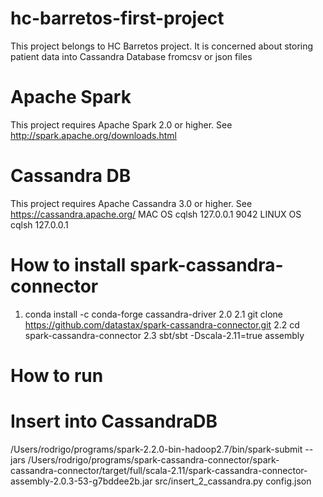 # hc-barretos-first-project
This project belongs to HC Barretos project. It is concerned about storing patient data into Cassandra Database fromcsv or json files

# Apache Spark
This project requires Apache Spark 2.0 or higher. See http://spark.apache.org/downloads.html

# Cassandra DB
This project requires Apache Cassandra 3.0 or higher. See https://cassandra.apache.org/
MAC OS
cqlsh 127.0.0.1 9042
LINUX OS
cqlsh 127.0.0.1

# How to install spark-cassandra-connector
1. conda install -c conda-forge cassandra-driver
2.0
2.1 git clone https://github.com/datastax/spark-cassandra-connector.git
2.2 cd spark-cassandra-connector
2.3 sbt/sbt -Dscala-2.11=true assembly

# How to run
# Insert into CassandraDB
 /Users/rodrigo/programs/spark-2.2.0-bin-hadoop2.7/bin/spark-submit --jars /Users/rodrigo/programs/spark-cassandra-connector/spark-cassandra-connector/target/full/scala-2.11/spark-cassandra-connector-assembly-2.0.3-53-g7bddee2b.jar src/insert_2_cassandra.py config.json
